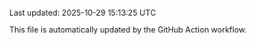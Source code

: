Last updated: 2025-10-29 15:13:25 UTC

This file is automatically updated by the GitHub Action workflow.
